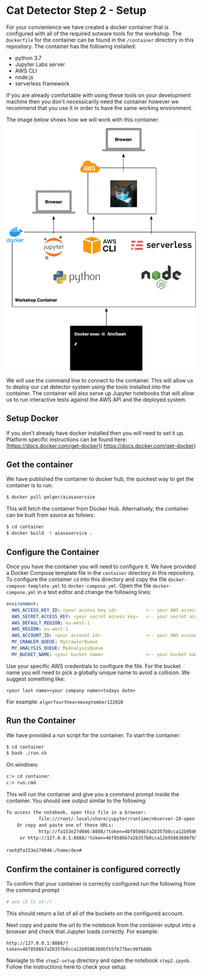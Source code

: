 # Cat Detector Step 2 - Setup
For your convienience we have created a docker container that is configured with all of the required sotware tools for the workshop. The `Dockerfile` for the container can be found in the `/container` directory in this repository. The container has the following installed:

* python 3.7
* Jupyter Labs server
* AWS CLI
* node.js
* serverless framework

If you are already comfortable with using these tools on your development machine then you don't necessicarily need the container however we recommend that you use it in order to have the same working environment.

The image below shows how we will work with this container:

![Docker](./images/Docker.png "Development Container")

We will use the command line to connect to the container. This will allow us to deploy our cat detector system using the tools installed into the container. The container will also serve up Jupyter notebooks that will allow us to run interactive tests against the AWS API and the deployed system.

## Setup Docker
If you don't already have docker installed then you will need to set it up. Platform specific instructions can be found here:
[https://docs.docker.com/get-docker]( https://docs.docker.com/get-docker)

## Get the container
We have published the container to docker hub, the quickest way to get the container is to run:

```sh
$ docker pull pelger/aiasaservice
```

This will fetch the container from Docker Hub. Alternatively, the container can be built from source as follows:

```sh
$ cd container
$ docker build -t aiasaservice .
```

## Configure the Container
Once you have the container you will need to configure it. We have provided a Docker Compose template file in the `container` directory in this repository. To configure the container `cd` into this directory and copy the file `docker-compose-template.yml` to `docker-compose.yml`. Open the file `docker-compose.yml` in a text editor and change the following lines:

```yaml
environment:
  AWS_ACCESS_KEY_ID: <your access key id>           <-- your AWS access key
  AWS_SECRET_ACCESS_KEY: <your secret access key>   <-- your secret access key
  AWS_DEFAULT_REGION: eu-west-1
  AWS_REGION: eu-west-1
  AWS_ACCOUNT_ID: <your account id>                 <-- your AWS account id
  MY_CRAWLER_QUEUE: MyCrawlerQueue
  MY_ANALYSIS_QUEUE: MyAnalysisQueue
  MY_BUCKET_NAME: <your bucket name>                <-- your bucket name
```

Use your specific AWS credentials to configure the file. For the bucket name you will need to pick a globally unique name to avoid a collision. We suggest something like:

```
<your last name><your company name><todays date>
```

For example: `elgerfourtheoremseptember122020`

## Run the Container
We have provided a run script for the container. To start the container:

```sh
$ cd container
$ bash ./run.sh
```

On windows:

```cmd
c:> cd container
c:> run.cmd
```

This will run the container and give you a command prompt inside the container. You should see output similar to the following:

```sh
To access the notebook, open this file in a browser:
			file:///root/.local/share/jupyter/runtime/nbserver-28-open.html
	Or copy and paste one of these URLs:
			http://fa153e27d046:8888/?token=4bf8586b7a2b357b0cca12b9586360bfb5fb77bec99fb88b
	 or http://127.0.0.1:8888/?token=4bf8586b7a2b357b0cca12b9586360bfb5fb77bec99fb88b

root@fa153e27d046:/home/dev#
```

## Confirm the container is configured correctly
To confirm that your container is correctly configured run the following from the command prompt

```sh
# aws s3 ls s3://
```

This should return a list of all of the buckets on the configured account.

Next copy and paste the url to the notebook from the container output into a browser and check that Jupyter loads correctly. For example:

```
http://127.0.0.1:8888/?token=4bf8586b7a2b357b0cca12b9586360bfb5fb77bec99fb88b
```

Naviagte to the `step2-setup` directory and open the notebook `step2.ipynb`. Follow the instructions here to check your setup.

